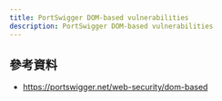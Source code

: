 ```yaml
---
title: PortSwigger DOM-based vulnerabilities
description: PortSwigger DOM-based vulnerabilities
---
```


## 參考資料

- https://portswigger.net/web-security/dom-based
